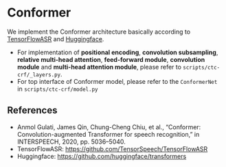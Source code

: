 # Conformer

We implement the Conformer architecture basically according to [TensorFlowASR](https://github.com/TensorSpeech/TensorFlowASR) and [Huggingface](https://github.com/huggingface/transformers).

* For implementation of **positional encoding**, **convolution subsampling**, **relative multi-head attention**, **feed-forward module**, **convolution module** and **multi-head attention module**, please refer to `scripts/ctc-crf/_layers.py`.
* For top interface of Conformer model, please refer to the `ConformerNet` in `scripts/ctc-crf/model.py`

## References

* Anmol Gulati, James Qin, Chung-Cheng Chiu, et al., “Conformer: Convolution-augmented Transformer for speech recognition,” in INTERSPEECH, 2020, pp. 5036–5040.
* TensorFlowASR: https://github.com/TensorSpeech/TensorFlowASR
* Huggingface: https://github.com/huggingface/transformers

